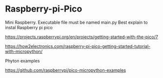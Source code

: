 # Raspberry-pi-Pico
Mini Raspberry. Executable file must be named   main.py
Best explain to instal Raspberry pi pico

https://projects.raspberrypi.org/en/projects/getting-started-with-the-pico/7

https://how2electronics.com/raspberry-pi-pico-getting-started-tutorial-with-micropython/

Phyton examples

https://github.com/raspberrypi/pico-micropython-examples
